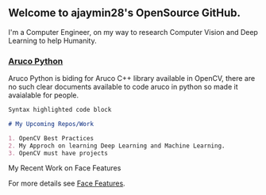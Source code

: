 ## Welcome to ajaymin28's OpenSource GitHub.

I'm a Computer Engineer, on my way to research Computer Vision and Deep Learning to help Humanity.

### [Aruco Python](https://github.com/ajaymin28/Aruco_python)

Aruco Python is biding for Aruco C++ library available in OpenCV, there are no such clear documents available to code aruco in python so made it avaialable for people.

```markdown
Syntax highlighted code block

# My Upcoming Repos/Work 

1. OpenCV Best Practices
2. My Approch on learning Deep Learning and Machine Learning.
3. OpenCV must have projects

```

My Recent Work on Face Features

For more details see [Face Features](https://face-features.herokuapp.com/).
